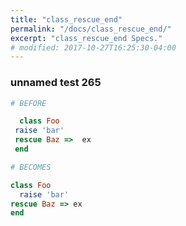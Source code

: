 ```yaml
---
title: "class_rescue_end"
permalink: "/docs/class_rescue_end/"
excerpt: "class_rescue_end Specs."
# modified: 2017-10-27T16:25:30-04:00
---
```

### unnamed test 265
```ruby
# BEFORE

  class Foo 
 raise 'bar' 
 rescue Baz =>  ex 
 end 

```
```ruby
# BECOMES

class Foo
  raise 'bar'
rescue Baz => ex
end
```
